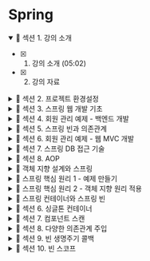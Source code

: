 # Spring

<details open>
<summary>🔹 섹션 1. 강의 소개</summary>

- [x] 1. 강의 소개 (05:02)  
- [x] 2. 강의 자료

</details>

<details>
<summary>🔹 섹션 2. 프로젝트 환경설정</summary>

- [x] 3. 프로젝트 생성 (16:29)  
- [x] 4. 라이브러리 살펴보기 (12:52)  
- [x] 5. View 환경설정 (14:09)  
- [x] 6. 빌드하고 실행하기 (03:37)

</details>

<details>
<summary>🔹 섹션 3. 스프링 웹 개발 기초</summary>

- [x] 7. 정적 컨텐츠 (06:32)  
- [x] 8. MVC와 템플릿 엔진 (10:33)  
- [x] 9. API (15:58)

</details>

<details>
<summary>🔹 섹션 4. 회원 관리 예제 - 백엔드 개발</summary>

- [x] 10. 비즈니스 요구사항 정리 (04:54)  
- [x] 11. 회원 도메인과 리포지토리 만들기 (08:28)  
- [x] 12. 회원 리포지토리 테스트 케이스 작성 (16:26)  
- [x] 13. 회원 서비스 개발 (08:00)  
- [x] 14. 회원 서비스 테스트 (17:32)

</details>

<details>
<summary>🔹 섹션 5. 스프링 빈과 의존관계</summary>

- [x] 15. 컴포넌트 스캔과 자동 의존관계 설정 (14:07)  
- [x] 16. 자바 코드로 직접 스프링 빈 등록하기 (13:47)

</details>

<details>
<summary>🔹 섹션 6. 회원 관리 예제 - 웹 MVC 개발</summary>

- [x] 17. 홈 화면 추가 (03:49)  
- [x] 18. 회원 등록 (09:09)  
- [x] 19. 회원 조회 (10:51)

</details>

<details>
<summary>🔹 섹션 7. 스프링 DB 접근 기술</summary>

- [x] 21. 순수 JDBC (21:38)  
- [x] 22. 스프링 통합 테스트 (12:50)  
- [x] 23. 스프링 JDBC Template (11:54)  
- [x] 24. JPA (20:50)  
- [x] 25. 스프링 데이터 JPA (15:35)

</details>

<details>
<summary>🔹 섹션 8. AOP</summary>

- [x] 26. AOP가 필요한 상황 (08:18)  
- [x] 27. AOP 적용 (14:03)

</details>

<details>
<summary>🔹 객체 지향 설계와 스프링</summary>

- [x] 4. 추운 겨울 이야기와 자바 캠프의 탄생 (15:23)  
- [x] 5. 스프링의 등장 (14:31)  
- [x] 6. 좋은 객체 지향이란? (21:22)  
- [x] 7. 객체 지향 설계의 5가지 원칙 (18:15)  
- [x] 8. 객체 지향 설계와 스프링 (06:31)

</details>

<details>
<summary>🔹 스프링 핵심 원리 1 - 예제 만들기</summary>

- [x] 9. 요구사항과 설계 (03:38)  
- [x] 11. 회원 도메인 설계 (05:41)  
- [x] 12. 회원 도메인 개발 (10:13)  
- [x] 13. 회원 도메인 실행 및 테스트 (09:11)  
- [x] 14. 주문과 할인 도메인 개발 (08:52)  
- [x] 16. 주문과 할인 도메인 실행 및 테스트 (06:53)

</details>

<details>
<summary>🔹 스프링 핵심 원리 2 - 객체 지향 원리 적용</summary>

- [x] 17. 새로운 할인 정책 개발 (10:43)  
- [x] 18. 관심사의 분리 (28:09)  
- [x] 20. AppConfig 리팩터링 (04:59)  
- [x] 21. 새로운 구조와 할인 정책 적용 (06:08)  
- [x] 22. 전체 흐름 정리 (04:43)  
- [x] 23. IOC, DI, 그리고 컨테이너 (16:39)  
- [x] 25. 스프링으로 전환하기 (12:49)

</details>

<details>
<summary>🔹 스프링 컨테이너와 스프링 빈</summary>

- [x] 26. 스프링 컨테이너 생성 (11:23)  
- [x] 27. 빈 조회 - 기본 (06:49)  
- [x] 28. 빈 조회 - 동일 타입이 둘 이상 (09:16)  
- [x] 30. 빈 조회 - 상속 관계 (12:01)  
- [x] 31. BeanFactory vs ApplicationContext (06:30)  
- [x] 32. 자바 코드 vs XML 설정 (09:21)  
- [x] 33. 스프링 빈 설정 메타정보 - BeanDefinition (15:35)

</details>

<details>
<summary>🔹 섹션 6. 싱글톤 컨테이너</summary>

- [x] 34. 웹 애플리케이션과 싱글톤 (08:34)  
- [x] 35. 싱글톤 패턴 (15:02)  
- [x] 36. 스프링 컨테이너의 싱글톤 (07:30)  
- [x] 37. 싱글톤 방식의 주의점 (14:57)  
- [x] 38. @Configuration과 싱글톤 (13:46)  
- [x] 39. 바이트코드 조작의 마법 (15:59)

</details>

<details>
<summary>🔹 섹션 7. 컴포넌트 스캔</summary>

- [x] 40. 컴포넌트 스캔 시작과 의존관계 자동 주입 (19:57)  
- [x] 41. 탐색 위치와 기본 대상 (12:45)  
- [x] 42. 필터 (09:08)  
- [x] 43. 중복 등록과 충돌 (09:12)

</details>

<details>
<summary>🔹 섹션 8. 다양한 의존관계 주입</summary>

- [x] 44. 다양한 의존관계 주입 방법 (29:33)  
- [x] 45. 옵션 처리 (12:14)  
- [x] 46. 생성자 하나일 때 생략 (12:21)  
- [x] 47. Lombok과 최신 트렌드 (11:30)  
- [x] 48. @Primary (13:01)  
- [x] 50. 직접 만든 어노테이션 (05:30)  
- [x] 51. List, Map 주입 (11:36)  
- [x] 52. 자동 등록 빈 조회 기준 (13:01)

</details>

<details>
<summary>🔹 섹션 9. 빈 생명주기 콜백</summary>

- [x] 54. InitializingBean, DisposableBean (05:19)  
- [x] 55. 초기화, 소멸 메서드 (05:46)

</details>

<details>
<summary>🔹 섹션 10. 빈 스코프</summary>

- [x] 57. 빈 스코프란? (03:58)  
- [x] 58. 프로토타입 스코프 (12:47)  
- [x] 59. 프로토타입 + 싱글톤 문제 (19:54)  
- [x] 60. Provider로 문제 해결 (20:42)  
- [x] 61. 웹 스코프 (04:34)  
- [x] 62. 웹 스코프 예제 (21:24)  
- [x] 63. 스코프와 Provider (09:30)  
- [x] 64. 스코프와 프록시 (11:40)

</details>

